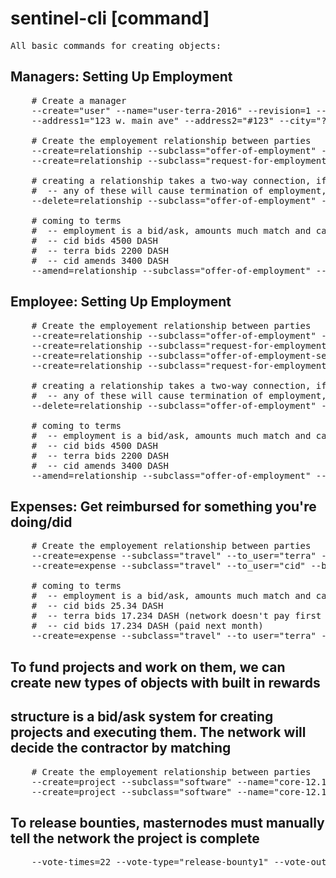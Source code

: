 # sentinel-cli [command] 

<pre>
All basic commands for creating objects:
</pre>

## Managers: Setting Up Employment 
<pre>
    # Create a manager
    --create="user" --name="user-terra-2016" --revision=1 --subclass="manager" --dash_monthly=233.32 --first_name="terra" --last_name="johnson"
    --address1="123 w. main ave" --address2="#123" --city="?" --state="?" --country="US"

    # Create the employement relationship between parties
    --create=relationship --subclass="offer-of-employment" -to_user="terra" --ask="500 DASH" #network executes
    --create=relationship --subclass="request-for-employment" -to_user="network" --ask="500 DASH" #network executes

    # creating a relationship takes a two-way connection, if either party deletes a connection the employment is abandoned
    #  -- any of these will cause termination of employment, if employee doesn't find a new manager within 15 days
    --delete=relationship --subclass="offer-of-employment" --to_user="terra" --bid="500 DASH" #terra executes

    # coming to terms
    #  -- employment is a bid/ask, amounts much match and can be revised
    #  -- cid bids 4500 DASH 
    #  -- terra bids 2200 DASH
    #  -- cid amends 3400 DASH
    --amend=relationship --subclass="offer-of-employment" --to_user="cid" --bid="3400 DASH" #terra executes
</pre>

## Employee: Setting Up Employment
<pre>
    # Create the employement relationship between parties
    --create=relationship --subclass="offer-of-employment" --to_user="cid" --bid="4500 DASH" #terra executes
    --create=relationship --subclass="request-for-employment" -to_user="terra" --ask="2200 DASH" #cid executes
    --create=relationship --subclass="offer-of-employment-secondary" --to_user="cid" #robert executes
    --create=relationship --subclass="request-for-employment-secondary" --to_user="robert" #cid executes

    # creating a relationship takes a two-way connection, if either party deletes a connection the employment is abandoned
    #  -- any of these will cause termination of employment, if employee doesn't find a new manager within 15 days
    --delete=relationship --subclass="offer-of-employment" --to_user="cid" --bid="4500 DASH" #terra executes

    # coming to terms
    #  -- employment is a bid/ask, amounts much match and can be revised
    #  -- cid bids 4500 DASH 
    #  -- terra bids 2200 DASH
    #  -- cid amends 3400 DASH
    --amend=relationship --subclass="offer-of-employment" --to_user="cid" --bid="3400 DASH" #terra executes
</pre>

## Expenses: Get reimbursed for something you're doing/did
<pre>
    # Create the employement relationship between parties
    --create=expense --subclass="travel" --to_user="terra" --bid="25.234 DASH" --desc="First Class Plane Ticket!"  #cid executes
    --create=expense --subclass="travel" --to_user="cid" --bid="17.234 DASH" --desc="Not on our money."  #terra executes

    # coming to terms
    #  -- employment is a bid/ask, amounts much match and can be revised
    #  -- cid bids 25.34 DASH 
    #  -- terra bids 17.234 DASH (network doesn't pay first class flights)
    #  -- cid bids 17.234 DASH (paid next month)
    --create=expense --subclass="travel" --to_user="terra" --bid="25.234 DASH" --desc="First Class Plane Ticket!"  #cid executes
</pre>

## To fund projects and work on them, we can create new types of objects with built in rewards
## structure is a bid/ask system for creating projects and executing them. The network will decide the contractor by matching 
<pre>
    # Create the employement relationship between parties
    --create=project --subclass="software" --name="core-12.1x" --users="terra:cyan:cid:locke" --bid_bounties="250:0:0" --desc="release 12.1"  #cid executes
    --create=project --subclass="software" --name="core-12.1x" --users="terra:cyan:cid:locke" --ask_bounties="150:0:0" --desc="release 12.1"  #terra executes
</pre>

## To release bounties, masternodes must manually tell the network the project is complete
<pre>
    --vote-times=22 --vote-type="release-bounty1" --vote-outcome="yes" --name="core-12.1x"
</pre>


